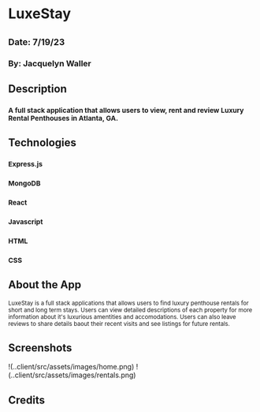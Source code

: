 # LuxeStay

## <sub> Date: 7/19/23 </sub>

### By: Jacquelyn Waller

## Description
### <sub> A full stack application that allows users to view, rent and review Luxury Rental Penthouses in Atlanta, GA. </sub>

## Technologies
### <sub> Express.js
### <sub> MongoDB  
### <sub> React
### <sub> Javascript
### <sub> HTML
### <sub> CSS

## About the App
<sub>LuxeStay is a full stack applications that allows users to find luxury penthouse rentals for short and long term stays. Users can view detailed descriptions of each property for more information about it's luxurious amentities and accomodations. Users can also leave reviews to share details baout their recent visits and see listings for future rentals.</sub>

## Screenshots
!(..client/src/assets/images/home.png)
!(..client/src/assets/images/rentals.png)
## Credits
